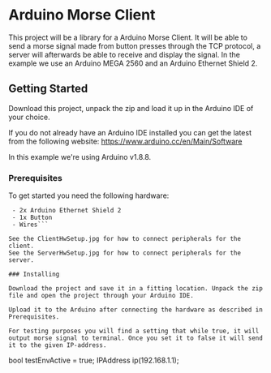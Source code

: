 # Arduino Morse Client

This project will be a library for a Arduino Morse Client.
It will be able to send a morse signal made from button presses through the TCP protocol,
a server will afterwards be able to receive and display the signal.
In the example we use an Arduino MEGA 2560 and an Arduino Ethernet Shield 2.

## Getting Started

Download this project, unpack the zip and load it up in the Arduino IDE of your choice.

If you do not already have an Arduino IDE installed you can get the latest from the following website:
https://www.arduino.cc/en/Main/Software

In this example we're using Arduino v1.8.8.

### Prerequisites

To get started you need the following hardware:

``` - 2x Arduino MEGA 2560(Or something like it).
 - 2x Arduino Ethernet Shield 2
 - 1x Button
 - Wires```

See the ClientHwSetup.jpg for how to connect peripherals for the client.
See the ServerHwSetup.jpg for how to connect peripherals for the server.

### Installing

Download the project and save it in a fitting location. Unpack the zip file and open the project through your Arduino IDE.

Upload it to the Arduino after connecting the hardware as described in Prerequisites.

For testing purposes you will find a setting that while true, it will output morse signal to terminal. Once you set it to false it will send it to the given IP-address.
```
bool testEnvActive = true;
IPAddress ip(192.168.1.1);
```